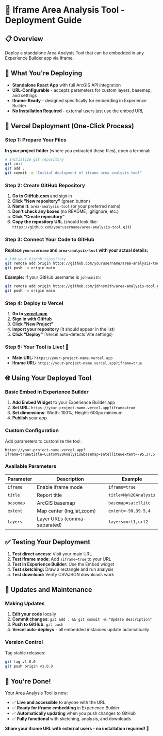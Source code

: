 # 🚀 Iframe Area Analysis Tool - Deployment Guide

## 📋 Overview

Deploy a standalone Area Analysis Tool that can be embedded in any Experience Builder app via iframe.

## 🎯 What You're Deploying

- **Standalone React App** with full ArcGIS API integration
- **URL-Configurable** - accepts parameters for custom layers, basemap, and settings
- **Iframe-Ready** - designed specifically for embedding in Experience Builder
- **No Installation Required** - external users just use the embed URL

## 🚀 Vercel Deployment (One-Click Process)

### Step 1: Prepare Your Files

**In your project folder** (where you extracted these files), open a terminal:

```bash
# Initialize git repository
git init
git add .
git commit -m "Initial deployment of iframe area analysis tool"
```

### Step 2: Create GitHub Repository

1. **Go to GitHub.com** and sign in
2. **Click "New repository"** (green button)
3. **Name it:** `area-analysis-tool` (or your preferred name)
4. **Don't check any boxes** (no README, .gitignore, etc.)
5. **Click "Create repository"**
6. **Copy the repository URL** (should look like: `https://github.com/yourusername/area-analysis-tool.git`)

### Step 3: Connect Your Code to GitHub

**Replace `yourusername` and `area-analysis-tool` with your actual details:**

```bash
# Add your GitHub repository
git remote add origin https://github.com/yourusername/area-analysis-tool.git
git push -u origin main
```

**Example:** If your GitHub username is `johnsmith`:
```bash
git remote add origin https://github.com/johnsmith/area-analysis-tool.git
git push -u origin main
```

### Step 4: Deploy to Vercel

1. **Go to [vercel.com](https://vercel.com)**
2. **Sign in with GitHub**
3. **Click "New Project"**
4. **Import your repository** (it should appear in the list)
5. **Click "Deploy"** (Vercel auto-detects Vite settings)

### Step 5: Your Tool is Live! 🎉

- **Main URL:** `https://your-project-name.vercel.app`
- **Iframe URL:** `https://your-project-name.vercel.app?iframe=true`

## 🌐 Using Your Deployed Tool

### Basic Embed in Experience Builder

1. **Add Embed Widget** to your Experience Builder app
2. **Set URL:** `https://your-project-name.vercel.app?iframe=true`
3. **Set dimensions:** Width: 100%, Height: 600px minimum
4. **Publish** your app

### Custom Configuration

Add parameters to customize the tool:

```
https://your-project-name.vercel.app?iframe=true&title=Custom%20Analysis&basemap=satellite&extent=-95,37,5
```

### Available Parameters

| Parameter | Description | Example |
|-----------|-------------|---------|
| `iframe` | Enable iframe mode | `iframe=true` |
| `title` | Report title | `title=My%20Analysis` |
| `basemap` | ArcGIS basemap | `basemap=satellite` |
| `extent` | Map center (lng,lat,zoom) | `extent=-98,39.5,4` |
| `layers` | Layer URLs (comma-separated) | `layers=url1,url2` |

## ✅ Testing Your Deployment

1. **Test direct access:** Visit your main URL
2. **Test iframe mode:** Add `?iframe=true` to your URL
3. **Test in Experience Builder:** Use the Embed widget
4. **Test sketching:** Draw a rectangle and run analysis
5. **Test download:** Verify CSV/JSON downloads work

## 🔧 Updates and Maintenance

### Making Updates
1. **Edit your code** locally
2. **Commit changes:** `git add . && git commit -m "Update description"`
3. **Push to GitHub:** `git push`
4. **Vercel auto-deploys** - all embedded instances update automatically

### Version Control
Tag stable releases:
```bash
git tag v1.0.0
git push origin v1.0.0
```

## 🎉 You're Done!

Your Area Analysis Tool is now:
- ✅ **Live and accessible** to anyone with the URL
- ✅ **Ready for iframe embedding** in Experience Builder
- ✅ **Automatically updating** when you push changes to GitHub
- ✅ **Fully functional** with sketching, analysis, and downloads

**Share your iframe URL with external users - no installation required!** 🚀